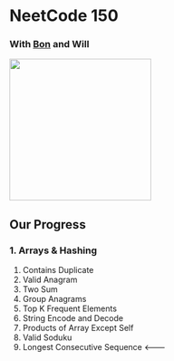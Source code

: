 # NeetCode 150

### With [Bon](https://github.com/ethanepiscope/neetcode) and Will

<img src="https://github.com/user-attachments/assets/5d59868e-26a3-47db-abcc-11b7fdde5725" width="250px">

## Our Progress

### 1. Arrays & Hashing

1. Contains Duplicate
2. Valid Anagram
3. Two Sum
4. Group Anagrams
5. Top K Frequent Elements
6. String Encode and Decode
7. Products of Array Except Self
8. Valid Soduku
9. Longest Consecutive Sequence <---
